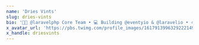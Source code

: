 ```yaml
---
name: 'Dries Vints'
slug: dries-vints
bio: '👨‍🚀 @laravelphp Core Team • 💻 Building @eventyio & @laravelio • ⭐️ @github Star • 💸 @stripe Community Expert • 🎙 Organising @fullstackeu'
x_avatar_url: 'https://pbs.twimg.com/profile_images/1617913996329222149/uBQOU5DF_200x200.jpg'
x_handle: driesvints
---
```


